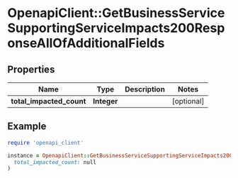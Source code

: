 # OpenapiClient::GetBusinessServiceSupportingServiceImpacts200ResponseAllOfAdditionalFields

## Properties

| Name | Type | Description | Notes |
| ---- | ---- | ----------- | ----- |
| **total_impacted_count** | **Integer** |  | [optional] |

## Example

```ruby
require 'openapi_client'

instance = OpenapiClient::GetBusinessServiceSupportingServiceImpacts200ResponseAllOfAdditionalFields.new(
  total_impacted_count: null
)
```

